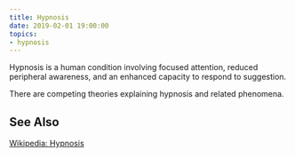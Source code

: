 ```yaml
---
title: Hypnosis
date: 2019-02-01 19:00:00
topics:
- hypnosis
---
```


Hypnosis is a human condition involving focused attention, reduced peripheral
awareness, and an enhanced capacity to respond to suggestion. 

There are competing theories explaining hypnosis and related phenomena.

## See Also
[Wikipedia: Hypnosis](https://en.wikipedia.org/wiki/Hypnosis)  
